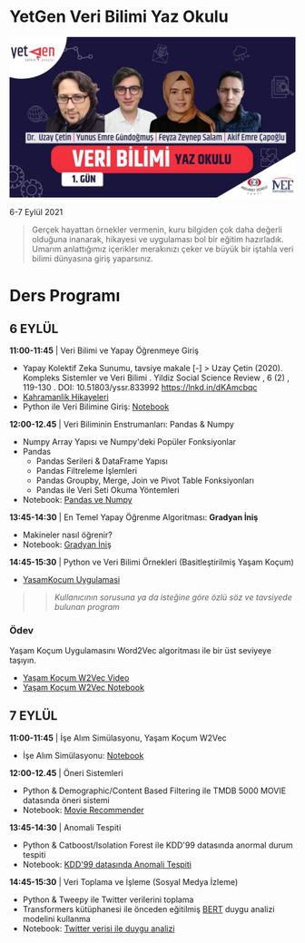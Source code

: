 # YetGen Veri Bilimi Yaz Okulu



![[Youtube](https://www.youtube.com/watch?v=cr45U2dxyjY)](Pratikler/thumb.jpg) 


6-7 Eylül 2021
> Gerçek hayattan örnekler vermenin, kuru bilgiden çok daha değerli olduğuna inanarak, hikayesi ve uygulaması bol bir eğitim hazırladık. Umarım anlattığımız içerikler merakınızı çeker ve büyük bir iştahla veri bilimi dünyasına giriş yaparsınız. 


# Ders Programı

## 6 EYLÜL
**11:00-11:45** | Veri Bilimi ve Yapay Öğrenmeye Giriş 
  - Yapay Kolektif Zeka Sunumu, tavsiye makale
   [-] > Uzay Çetin (2020). Kompleks Sistemler ve Veri Bilimi . Yildiz Social Science Review , 6 (2) , 119-130 . DOI: 10.51803/yssr.833992 https://lnkd.in/dKAmcbqc
  - [Kahramanlik Hikayeleri](https://www.linkedin.com/posts/uzaycetin_what-makes-a-hero-matthew-winkler-activity-6757670685889363968-Z6Mv)
  - Python ile Veri Bilimine Giriş: [Notebook](https://github.com/uzay00/KaVe-Egitim/blob/master/VeriBilimi/0%20-%20Python%20Temeller.ipynb)

**12:00-12.45** | Veri Biliminin Enstrumanları: Pandas & Numpy
  - Numpy Array Yapısı ve Numpy'deki Popüler Fonksiyonlar
  - Pandas
    - Pandas Serileri & DataFrame Yapısı
    - Pandas Filtreleme İşlemleri
    - Pandas Groupby, Merge, Join ve Pivot Table Fonksiyonları
    - Pandas ile Veri Seti Okuma Yöntemleri
  - Notebook: [Pandas ve Numpy](https://github.com/kaveai/veribilimiyazokulu/blob/main/Ders%20%C4%B0%C3%A7erikleri/Pandas%20ve%20Numpy.ipynb)

**13:45-14:30** | En Temel Yapay Öğrenme Algoritması: __Gradyan İniş__
  - Makineler nasıl öğrenir?
  - Notebook: [Gradyan İniş](https://github.com/kaveai/veribilimiyazokulu/blob/main/Ders%20%C4%B0%C3%A7erikleri/GradientDescent.ipynb)

**14:45-15:30** | Python ve Veri Bilimi Örnekleri (Basitleştirilmiş Yaşam Koçum)
  - [YasamKocum Uygulamasi](https://github.com/uzay00/KaVe-Egitim/tree/master/VeriBilimi)
  >> _Kullanıcının sorusuna ya da isteğine göre özlü söz ve tavsiyede bulunan program_

### Ödev
Yaşam Koçum Uygulamasını Word2Vec algoritması ile bir üst seviyeye taşıyın.
  - [Yaşam Koçum W2Vec Video](https://www.youtube.com/watch?v=xz45EaSpf4Y)
  - [Yaşam Koçum W2Vec Notebook](https://github.com/aycignl/python_hour/blob/master/life_coach_application.ipynb)


## 7 EYLÜL
**11:00-11:45** | İşe Alım Simülasyonu, Yaşam Koçum W2Vec 
  - İşe Alım Simülasyonu: [Notebook](https://github.com/kaveai/veribilimiyazokulu/blob/main/Pratikler/I%C5%9Fe%20Al%C4%B1m%20Robotu.ipynb)

**12:00-12.45** | Öneri Sistemleri 
  - Python & Demographic/Content Based Filtering ile TMDB 5000 MOVIE datasında öneri sistemi
  - Notebook: [Movie Recommender](https://github.com/kaveai/veribilimiyazokulu/blob/main/Ders%20%C4%B0%C3%A7erikleri/Anomaly_Detection.ipynb)

**13:45-14:30** | Anomali Tespiti 
  - Python & Catboost/Isolation Forest ile KDD'99 datasında anormal durum tespiti
  - Notebook: [KDD'99 datasında Anomali Tespiti](https://github.com/kaveai/veribilimiyazokulu/blob/main/Ders%20%C4%B0%C3%A7erikleri/Anomaly_Detection.ipynb)

**14:45-15:30** | Veri Toplama ve İşleme (Sosyal Medya İzleme)
  - Python & Tweepy ile Twitter verilerini toplama
  - Transformers kütüphanesi ile önceden eğitilmiş [BERT](https://towardsdatascience.com/bert-explained-state-of-the-art-language-model-for-nlp-f8b21a9b6270?gi=2ab36d86429) duygu analizi modelini kullanma
  - Notebook: [Twitter verisi ile duygu analizi](https://github.com/kaveai/veribilimiyazokulu/blob/main/Python%20ve%20Veri%20Bilimi%20%C3%96rnekleri/Twitter%20Verisi%20ile%20Duygu%20Analizi.ipynb)


